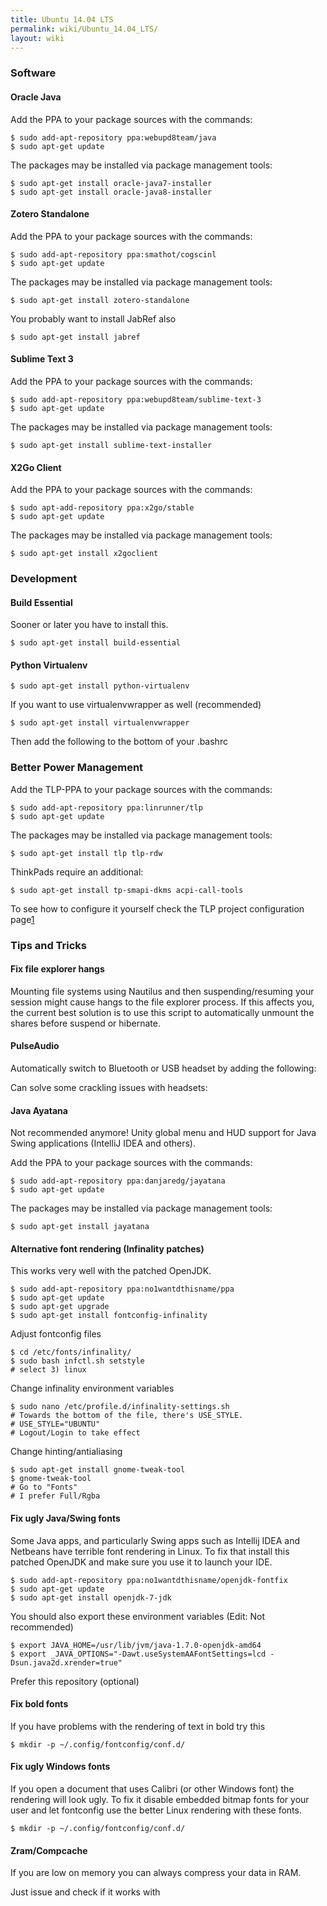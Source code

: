 ```yaml
---
title: Ubuntu 14.04 LTS
permalink: wiki/Ubuntu_14.04_LTS/
layout: wiki
---
```


### Software

#### Oracle Java

Add the PPA to your package sources with the commands:

`$ sudo add-apt-repository ppa:webupd8team/java`  
`$ sudo apt-get update`

The packages may be installed via package management tools:

`$ sudo apt-get install oracle-java7-installer`  
`$ sudo apt-get install oracle-java8-installer`

#### Zotero Standalone

Add the PPA to your package sources with the commands:

`$ sudo add-apt-repository ppa:smathot/cogscinl`  
`$ sudo apt-get update`

The packages may be installed via package management tools:

`$ sudo apt-get install zotero-standalone`

You probably want to install JabRef also

`$ sudo apt-get install jabref`

#### Sublime Text 3

Add the PPA to your package sources with the commands:

`$ sudo add-apt-repository ppa:webupd8team/sublime-text-3`  
`$ sudo apt-get update`

The packages may be installed via package management tools:

`$ sudo apt-get install sublime-text-installer`

#### X2Go Client

Add the PPA to your package sources with the commands:

`$ sudo apt-add-repository ppa:x2go/stable`  
`$ sudo apt-get update`

The packages may be installed via package management tools:

`$ sudo apt-get install x2goclient`

### Development

#### Build Essential

Sooner or later you have to install this.

`$ sudo apt-get install build-essential`

#### Python Virtualenv

`$ sudo apt-get install python-virtualenv`

If you want to use virtualenvwrapper as well (recommended)

`$ sudo apt-get install virtualenvwrapper`

Then add the following to the bottom of your .bashrc

### Better Power Management

Add the TLP-PPA to your package sources with the commands:

`$ sudo add-apt-repository ppa:linrunner/tlp`  
`$ sudo apt-get update`

The packages may be installed via package management tools:

`$ sudo apt-get install tlp tlp-rdw`

ThinkPads require an additional:

`$ sudo apt-get install tp-smapi-dkms acpi-call-tools`

To see how to configure it yourself check the TLP project configuration
page[1](http://linrunner.de/en/tlp/docs/tlp-configuration.html)

### Tips and Tricks

#### Fix file explorer hangs

Mounting file systems using Nautilus and then suspending/resuming your
session might cause hangs to the file explorer process. If this affects
you, the current best solution is to use this script to automatically
unmount the shares before suspend or hibernate.

#### PulseAudio

Automatically switch to Bluetooth or USB headset by adding the
following:

Can solve some crackling issues with headsets:

#### Java Ayatana

Not recommended anymore! Unity global menu and HUD support for Java
Swing applications (IntelliJ IDEA and others).

Add the PPA to your package sources with the commands:

`$ sudo add-apt-repository ppa:danjaredg/jayatana`  
`$ sudo apt-get update`

The packages may be installed via package management tools:

`$ sudo apt-get install jayatana`

#### Alternative font rendering (Infinality patches)

This works very well with the patched OpenJDK.

`$ sudo add-apt-repository ppa:no1wantdthisname/ppa`  
`$ sudo apt-get update`  
`$ sudo apt-get upgrade`  
`$ sudo apt-get install fontconfig-infinality`

Adjust fontconfig files

`$ cd /etc/fonts/infinality/`  
`$ sudo bash infctl.sh setstyle`  
`# select 3) linux`

Change infinality environment variables

`$ sudo nano /etc/profile.d/infinality-settings.sh`  
`# Towards the bottom of the file, there's USE_STYLE.`  
`# USE_STYLE="UBUNTU"`  
`# Logout/Login to take effect`

Change hinting/antialiasing

`$ sudo apt-get install gnome-tweak-tool`  
`$ gnome-tweak-tool`  
`# Go to "Fonts"`  
`# I prefer Full/Rgba`

#### Fix ugly Java/Swing fonts

Some Java apps, and particularly Swing apps such as Intellij IDEA and
Netbeans have terrible font rendering in Linux. To fix that install this
patched OpenJDK and make sure you use it to launch your IDE.

`$ sudo add-apt-repository ppa:no1wantdthisname/openjdk-fontfix`  
`$ sudo apt-get update`  
`$ sudo apt-get install openjdk-7-jdk`

You should also export these environment variables (Edit: Not
recommended)

`$ export JAVA_HOME=/usr/lib/jvm/java-1.7.0-openjdk-amd64`  
`$ export _JAVA_OPTIONS="-Dawt.useSystemAAFontSettings=lcd -Dsun.java2d.xrender=true"`

Prefer this repository (optional)

#### Fix bold fonts

If you have problems with the rendering of text in bold try this

`$ mkdir -p ~/.config/fontconfig/conf.d/`

#### Fix ugly Windows fonts

If you open a document that uses Calibri (or other Windows font) the
rendering will look ugly. To fix it disable embedded bitmap fonts for
your user and let fontconfig use the better Linux rendering with these
fonts.

`$ mkdir -p ~/.config/fontconfig/conf.d/`

#### Zram/Compcache

If you are low on memory you can always compress your data in RAM.

Just issue and check if it works with

